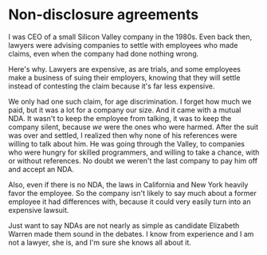 # Non-disclosure agreements
I was CEO of a small Silicon Valley company in the 1980s. Even back then, lawyers were advising companies to settle with employees who made claims, even when the company had done nothing wrong.

Here's why. Lawyers are expensive, as are trials, and some employees make a business of suing their employers, knowing that they will settle instead of contesting the claim because it's far less expensive. 

We only had one such claim, for age discrimination. I forget how much we paid, but it was a lot for a company our size. And it came with a mutual NDA. It wasn't to keep the employee from talking, it was to keep the company silent, because <i>we</i> were the ones who were harmed. After the suit was over and settled, I realized then why none of his references were willing to talk about him. He was going through the Valley, to companies who were hungry for skilled programmers, and willing to take a chance, with or without references. No doubt we weren't the last company to pay him off and accept an NDA. 

Also, even if there is no NDA, the laws in California and New York heavily favor the employee. So the company isn't likely to say much about a former employee it had differences with, because it could very easily turn into an expensive lawsuit. 

Just want to say NDAs are not nearly as simple as candidate Elizabeth Warren made them sound in the debates. I know from experience and I am not a lawyer, she is, and I'm sure she knows all about it. 

